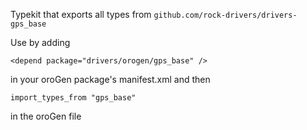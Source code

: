 Typekit that exports all types from `github.com/rock-drivers/drivers-gps_base`

Use by adding

```
<depend package="drivers/orogen/gps_base" />
```

in your oroGen package's manifest.xml and then

```
import_types_from "gps_base"
```

in the oroGen file


